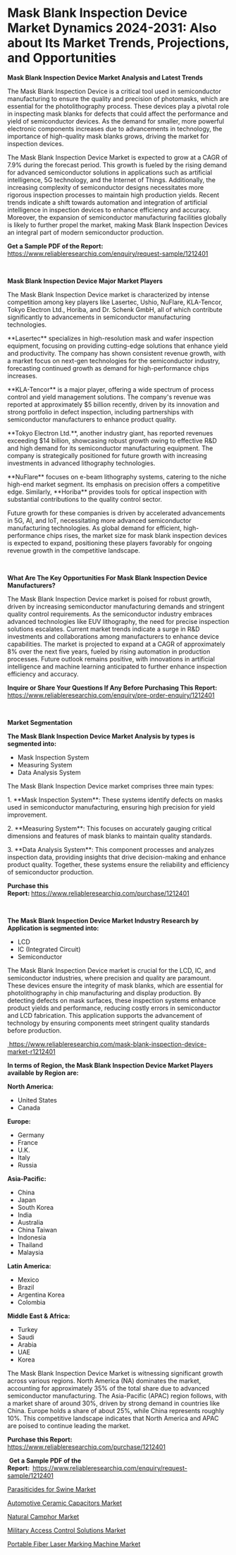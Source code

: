 <p><h1>Mask Blank Inspection Device Market Dynamics 2024-2031: Also about Its Market Trends, Projections, and Opportunities</h1></p><p><strong>Mask Blank Inspection Device Market Analysis and Latest Trends</strong></p>
<p><p>The Mask Blank Inspection Device is a critical tool used in semiconductor manufacturing to ensure the quality and precision of photomasks, which are essential for the photolithography process. These devices play a pivotal role in inspecting mask blanks for defects that could affect the performance and yield of semiconductor devices. As the demand for smaller, more powerful electronic components increases due to advancements in technology, the importance of high-quality mask blanks grows, driving the market for inspection devices.</p><p>The Mask Blank Inspection Device Market is expected to grow at a CAGR of 7.9% during the forecast period. This growth is fueled by the rising demand for advanced semiconductor solutions in applications such as artificial intelligence, 5G technology, and the Internet of Things. Additionally, the increasing complexity of semiconductor designs necessitates more rigorous inspection processes to maintain high production yields. Recent trends indicate a shift towards automation and integration of artificial intelligence in inspection devices to enhance efficiency and accuracy. Moreover, the expansion of semiconductor manufacturing facilities globally is likely to further propel the market, making Mask Blank Inspection Devices an integral part of modern semiconductor production.</p></p>
<p><strong>Get a Sample PDF of the Report:&nbsp;</strong> <a href="https://www.reliableresearchiq.com/enquiry/request-sample/1212401?utm_campaign=1106&utm_medium=2&utm_source=Github&utm_content=ia&utm_term=06102024&utm_id=mask-blank-inspection-device">https://www.reliableresearchiq.com/enquiry/request-sample/1212401</a></p>
<p>&nbsp;</p>
<p><strong>Mask Blank Inspection Device Major Market Players</strong></p>
<p><p>The Mask Blank Inspection Device market is characterized by intense competition among key players like Lasertec, Ushio, NuFlare, KLA-Tencor, Tokyo Electron Ltd., Horiba, and Dr. Schenk GmbH, all of which contribute significantly to advancements in semiconductor manufacturing technologies.</p><p>**Lasertec** specializes in high-resolution mask and wafer inspection equipment, focusing on providing cutting-edge solutions that enhance yield and productivity. The company has shown consistent revenue growth, with a market focus on next-gen technologies for the semiconductor industry, forecasting continued growth as demand for high-performance chips increases.</p><p>**KLA-Tencor** is a major player, offering a wide spectrum of process control and yield management solutions. The company's revenue was reported at approximately $5 billion recently, driven by its innovation and strong portfolio in defect inspection, including partnerships with semiconductor manufacturers to enhance product quality.</p><p>**Tokyo Electron Ltd.**, another industry giant, has reported revenues exceeding $14 billion, showcasing robust growth owing to effective R&D and high demand for its semiconductor manufacturing equipment. The company is strategically positioned for future growth with increasing investments in advanced lithography technologies.</p><p>**NuFlare** focuses on e-beam lithography systems, catering to the niche high-end market segment. Its emphasis on precision offers a competitive edge. Similarly, **Horiba** provides tools for optical inspection with substantial contributions to the quality control sector.</p><p>Future growth for these companies is driven by accelerated advancements in 5G, AI, and IoT, necessitating more advanced semiconductor manufacturing technologies. As global demand for efficient, high-performance chips rises, the market size for mask blank inspection devices is expected to expand, positioning these players favorably for ongoing revenue growth in the competitive landscape.</p></p>
<p>&nbsp;</p>
<p><strong>What Are The Key Opportunities For Mask Blank Inspection Device Manufacturers?</strong></p>
<p><p>The Mask Blank Inspection Device market is poised for robust growth, driven by increasing semiconductor manufacturing demands and stringent quality control requirements. As the semiconductor industry embraces advanced technologies like EUV lithography, the need for precise inspection solutions escalates. Current market trends indicate a surge in R&D investments and collaborations among manufacturers to enhance device capabilities. The market is projected to expand at a CAGR of approximately 8% over the next five years, fueled by rising automation in production processes. Future outlook remains positive, with innovations in artificial intelligence and machine learning anticipated to further enhance inspection efficiency and accuracy.</p></p>
<p><strong>Inquire or Share Your Questions If Any Before Purchasing This Report:</strong> <a href="https://www.reliableresearchiq.com/enquiry/pre-order-enquiry/1212401?utm_campaign=1106&utm_medium=2&utm_source=Github&utm_content=ia&utm_term=06102024&utm_id=mask-blank-inspection-device">https://www.reliableresearchiq.com/enquiry/pre-order-enquiry/1212401</a></p>
<p>&nbsp;</p>
<p><strong>Market Segmentation</strong></p>
<p><strong>The Mask Blank Inspection Device Market Analysis by types is segmented into:</strong></p>
<p><ul><li>Mask Inspection System</li><li>Measuring System</li><li>Data Analysis System</li></ul></p>
<p><p>The Mask Blank Inspection Device market comprises three main types: </p><p>1. **Mask Inspection System**: These systems identify defects on masks used in semiconductor manufacturing, ensuring high precision for yield improvement. </p><p>2. **Measuring System**: This focuses on accurately gauging critical dimensions and features of mask blanks to maintain quality standards.</p><p>3. **Data Analysis System**: This component processes and analyzes inspection data, providing insights that drive decision-making and enhance product quality. Together, these systems ensure the reliability and efficiency of semiconductor production.</p></p>
<p><strong>Purchase this Report:&nbsp;</strong><a href="https://www.reliableresearchiq.com/purchase/1212401?utm_campaign=1106&utm_medium=2&utm_source=Github&utm_content=ia&utm_term=06102024&utm_id=mask-blank-inspection-device">https://www.reliableresearchiq.com/purchase/1212401</a></p>
<p>&nbsp;</p>
<p><strong>The Mask Blank Inspection Device Market Industry Research by Application is segmented into:</strong></p>
<p><ul><li>LCD</li><li>IC (Integrated Circuit)</li><li>Semiconductor</li></ul></p>
<p><p>The Mask Blank Inspection Device market is crucial for the LCD, IC, and semiconductor industries, where precision and quality are paramount. These devices ensure the integrity of mask blanks, which are essential for photolithography in chip manufacturing and display production. By detecting defects on mask surfaces, these inspection systems enhance product yields and performance, reducing costly errors in semiconductor and LCD fabrication. This application supports the advancement of technology by ensuring components meet stringent quality standards before production.</p></p>
<p><a href="https://www.reliableresearchiq.com/mask-blank-inspection-device-market-r1212401?utm_campaign=1106&utm_medium=2&utm_source=Github&utm_content=ia&utm_term=06102024&utm_id=mask-blank-inspection-device">&nbsp;https://www.reliableresearchiq.com/mask-blank-inspection-device-market-r1212401</a></p>
<p><strong>In terms of Region, the Mask Blank Inspection Device Market Players available by Region are:</strong></p>
<p>
    <p> <strong> North America: </strong>
        <ul>
            <li>United States</li>
            <li>Canada</li>
        </ul>
        </p> 
    <p> <strong> Europe: </strong>
        <ul>
            <li>Germany</li>
            <li>France</li>
            <li>U.K.</li>
            <li>Italy</li>
            <li>Russia</li>
        </ul>
        </p> 
    <p> <strong> Asia-Pacific: </strong>
        <ul>
            <li>China</li>
            <li>Japan</li>
            <li>South Korea</li>
            <li>India</li>
            <li>Australia</li>
            <li>China Taiwan</li>
            <li>Indonesia</li>
            <li>Thailand</li>
            <li>Malaysia</li>
        </ul>
        </p> 
    <p> <strong> Latin America: </strong>
        <ul>
            <li>Mexico</li>
            <li>Brazil</li>
            <li>Argentina Korea</li>
            <li>Colombia</li>
        </ul>
        </p> 
    <p> <strong> Middle East & Africa: </strong>
        <ul>
            <li>Turkey</li>
            <li>Saudi</li>
            <li>Arabia</li>
            <li>UAE</li>
            <li>Korea</li>
        </ul>
    </p>
    </p>
<p><p>The Mask Blank Inspection Device Market is witnessing significant growth across various regions. North America (NA) dominates the market, accounting for approximately 35% of the total share due to advanced semiconductor manufacturing. The Asia-Pacific (APAC) region follows, with a market share of around 30%, driven by strong demand in countries like China. Europe holds a share of about 25%, while China represents roughly 10%. This competitive landscape indicates that North America and APAC are poised to continue leading the market.</p></p>
<p><strong>Purchase this Report: </strong><a href="https://www.reliableresearchiq.com/purchase/1212401?utm_campaign=1106&utm_medium=2&utm_source=Github&utm_content=ia&utm_term=06102024&utm_id=mask-blank-inspection-device">https://www.reliableresearchiq.com/purchase/1212401</a></p>
<p>&nbsp;<strong>Get a Sample PDF of the Report:&nbsp;&nbsp;</strong><a href="https://www.reliableresearchiq.com/enquiry/request-sample/1212401?utm_campaign=1106&utm_medium=2&utm_source=Github&utm_content=ia&utm_term=06102024&utm_id=mask-blank-inspection-device">https://www.reliableresearchiq.com/enquiry/request-sample/1212401</a></p>
<p><strong></strong></p>
<p><p><a href="https://github.com/denzelze5o/Market-Research-Report-List-1/blob/main/parasiticides-for-swine-market.md?utm_campaign=1106&utm_medium=2&utm_source=Github&utm_content=ia&utm_term=06102024&utm_id=mask-blank-inspection-device">Parasiticides for Swine Market</a></p><p><a href="https://issuu.com/reportprime-2/docs/automotive-ceramic-capacitors-marke_64d805d1159c1f?utm_campaign=1106&utm_medium=2&utm_source=Github&utm_content=ia&utm_term=06102024&utm_id=mask-blank-inspection-device">Automotive Ceramic Capacitors Market</a></p><p><a href="https://medium.com/@tony.jax/natural-camphor-market-global-market-insights-and-sales-trends-2024-to-2031-ad342e0c6bc5?utm_campaign=1106&utm_medium=2&utm_source=Github&utm_content=ia&utm_term=06102024&utm_id=mask-blank-inspection-device">Natural Camphor Market</a></p><p><a href="https://github.com/AlbanaGurakuqi475/Market-Research-Report-List-1/blob/main/military-access-control-solutions-market.md?utm_campaign=1106&utm_medium=2&utm_source=Github&utm_content=ia&utm_term=06102024&utm_id=mask-blank-inspection-device">Military Access Control Solutions Market</a></p><p><a href="https://www.linkedin.com/pulse/strategic-forecast-portable-fiber-laser-marking-machine-market-qy8oe?utm_campaign=1106&utm_medium=2&utm_source=Github&utm_content=ia&utm_term=06102024&utm_id=mask-blank-inspection-device">Portable Fiber Laser Marking Machine Market</a></p></p>